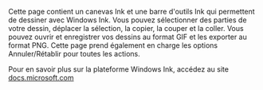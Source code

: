 ﻿Cette page contient un canevas Ink et une barre d'outils Ink qui permettent de dessiner avec Windows Ink. Vous pouvez sélectionner des parties de votre dessin, déplacer la sélection, la copier, la couper et la coller. Vous pouvez ouvrir et enregistrer vos dessins au format GIF et les exporter au format PNG. Cette page prend également en charge les options Annuler/Rétablir pour toutes les actions.
 
Pour en savoir plus sur la plateforme Windows Ink, accédez au site [docs.microsoft.com](https://docs.microsoft.com//windows/uwp/design/input/pen-and-stylus-interactions)